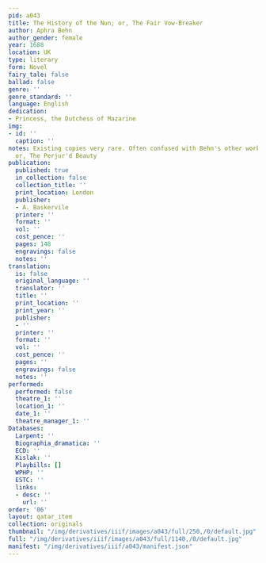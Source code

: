 ```yaml
---
pid: a043
title: The History of the Nun; or, The Fair Vow-Breaker
author: Aphra Behn
author_gender: female
year: 1688
location: UK
type: literary
form: Novel
fairy_tale: false
ballad: false
genre: ''
genre_standard: ''
language: English
dedication:
- Princess, the Dutchess of Mazarine
img:
- id: ''
  caption: ''
notes: Existing copies very rare. Often confused with Behn's other work, 'TThe Nun;
  or, The Perjur'd Beauty
publication:
  published: true
  in_collection: false
  collection_title: ''
  print_location: London
  publisher:
  - A. Baskervile
  printer: ''
  format: ''
  vol: ''
  cost_pence: ''
  pages: 148
  engravings: false
  notes: ''
translation:
  is: false
  original_language: ''
  translator: ''
  title: ''
  print_location: ''
  print_year: ''
  publisher:
  - ''
  printer: ''
  format: ''
  vol: ''
  cost_pence: ''
  pages: ''
  engravings: false
  notes: ''
performed:
  performed: false
  theatre_1: ''
  location_1: ''
  date_1: ''
  theatre_manager_1: ''
Databases:
  Larpent: ''
  Biographia_dramatica: ''
  ECD: ''
  Kislak: ''
  Playbills: []
  WPHP: ''
  ESTC: ''
  links:
  - desc: ''
    url: ''
order: '06'
layout: qatar_item
collection: originals
thumbnail: "/img/derivatives/iiif/images/a043/full/250,/0/default.jpg"
full: "/img/derivatives/iiif/images/a043/full/1140,/0/default.jpg"
manifest: "/img/derivatives/iiif/a043/manifest.json"
---
```

